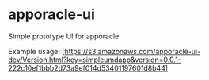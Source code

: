 apporacle-ui
============

Simple prototype UI for apporacle.

Example usage: [https://s3.amazonaws.com/apporacle-ui-dev/Version.html?key=simpleumdapp&version=0.0.1-222c10ef1bbb2d73a9ef014d53401197601d8b44]

